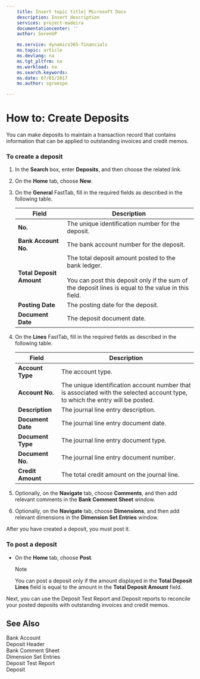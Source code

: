 ```yaml
---
    title: Insert topic title| Microsoft Docs
    description: Insert description
    services: project-madeira
    documentationcenter: ''
    author: SorenGP

    ms.service: dynamics365-financials
    ms.topic: article
    ms.devlang: na
    ms.tgt_pltfrm: na
    ms.workload: na
    ms.search.keywords:
    ms.date: 07/01/2017
    ms.author: sgroespe

---
```

# How to: Create Deposits
You can make deposits to maintain a transaction record that contains information that can be applied to outstanding invoices and credit memos.  
  
### To create a deposit  
  
1.  In the **Search** box, enter **Deposits**, and then choose the related link.  
  
2.  On the **Home** tab, choose **New**.  
  
3.  On the **General** FastTab, fill in the required fields as described in the following table.  
  
    |Field|Description|  
    |---------------------------------|---------------------------------------|  
    |**No.**|The unique identification number for the deposit.|  
    |**Bank Account No.**|The bank account number for the deposit.|  
    |**Total Deposit Amount**|The total deposit amount posted to the bank ledger.<br /><br /> You can post this deposit only if the sum of the deposit lines is equal to the value in this field.|  
    |**Posting Date**|The posting date for the deposit.|  
    |**Document Date**|The deposit document date.|  
  
4.  On the **Lines** FastTab, fill in the required fields as described in the following table.  
  
    |Field|Description|  
    |---------------------------------|---------------------------------------|  
    |**Account Type**|The account type.|  
    |**Account No.**|The unique identification account number that is associated with the selected account type, to which the entry will be posted.|  
    |**Description**|The journal line entry description.|  
    |**Document Date**|The journal line entry document date.|  
    |**Document Type**|The journal line entry document type.|  
    |**Document No.**|The journal line entry document number.|  
    |**Credit Amount**|The total credit amount on the journal line.|  
  
5.  Optionally, on the **Navigate** tab, choose **Comments**, and then add relevant comments in the **Bank Comment Sheet** window.  
  
6.  Optionally, on the **Navigate** tab, choose **Dimensions**, and then add relevant dimensions in the **Dimension Set Entries** window.  
  
 After you have created a deposit, you must post it.  
  
### To post a deposit  
  
-   On the **Home** tab, choose **Post**.  
  
    > [!NOTE]  
    >  You can post a deposit only if the amount displayed in the **Total Deposit Lines** field is equal to the amount in the **Total Deposit Amount** field.  
  
 Next, you can use the Deposit Test Report and Deposit reports to reconcile your posted deposits with outstanding invoices and credit memos.  
  
## See Also  
 Bank Account   
 Deposit Header   
 Bank Comment Sheet   
 Dimension Set Entries   
 Deposit Test Report   
 Deposit